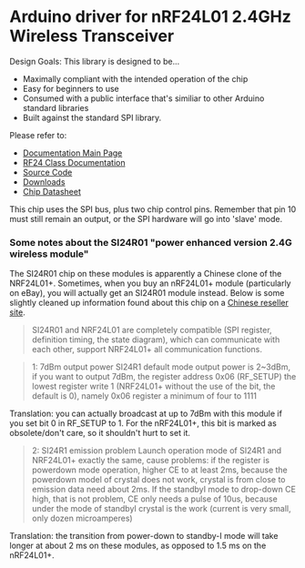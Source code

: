 # Arduino driver for nRF24L01 2.4GHz Wireless Transceiver

Design Goals: This library is designed to be...

* Maximally compliant with the intended operation of the chip
* Easy for beginners to use
* Consumed with a public interface that's similiar to other Arduino standard libraries
* Built against the standard SPI library. 

Please refer to:

* [Documentation Main Page](http://maniacbug.github.com/RF24)
* [RF24 Class Documentation](http://maniacbug.github.com/RF24/classRF24.html)
* [Source Code](https://github.com/maniacbug/RF24)
* [Downloads](https://github.com/maniacbug/RF24/archives/master)
* [Chip Datasheet](http://www.nordicsemi.com/files/Product/data_sheet/nRF24L01_Product_Specification_v2_0.pdf)

This chip uses the SPI bus, plus two chip control pins.  Remember that pin 10 must still remain an output, or
the SPI hardware will go into 'slave' mode.

### Some notes about the SI24R01 "power enhanced version 2.4G wireless module"

The SI24R01 chip on these modules is apparently a Chinese clone of the NRF24L01+. Sometimes, when you buy an nRF24L01+ module (particularly on eBay), you will actually get an SI24R01 module instead. Below is some slightly cleaned up information found about this chip on a [Chinese reseller site](http://www.wayengineer.com/index.php?main_page=product_info&products_id=3442).

> SI24R01 and NRF24L01 are completely compatible (SPI register, definition timing, the state diagram), which can communicate with each other, support NRF24L01+ all communication functions.

> 1: 7dBm output power
> SI24R1 default mode output power is 2~3dBm, if you want to output 7dBm, the register address 0x06 (RF_SETUP) the lowest register write 1 (NRF24L01+ without the use of the bit, the default is 0), namely 0x06 register a minimum of four to 1111

Translation: you can actually broadcast at up to 7dBm with this module if you set bit 0 in RF_SETUP to 1. For the nRF24L01+, this bit is marked as obsolete/don't care, so it shouldn't hurt to set it.

> 2: SI24R1 emission problem
> Launch operation mode of SI24R1 and NRF24L01+ exactly the same, cause problems: if the register is powerdown mode operation, higher CE to at least 2ms, because the powerdown model of crystal does not work, crystal is from close to emission data need about 2ms. If the standbyI mode to drop-down CE high, that is not problem, CE only needs a pulse of 10us, because under the mode of standbyI crystal is the work (current is very small, only dozen microamperes)

Translation: the transition from power-down to standby-I mode will take longer at about 2 ms on these modules, as opposed to 1.5 ms on the nRF24L01+.
